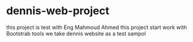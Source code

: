 # dennis-web-project
this project is test with Eng Mahmoud Ahmed 
this project start work with Bootstrab tools
we take dennis website as a test sampol
